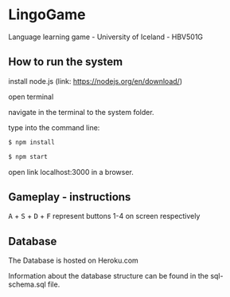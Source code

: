 # LingoGame
Language learning game - University of Iceland - HBV501G

## How to run the system
install node.js (link: https://nodejs.org/en/download/)

open terminal

navigate in the terminal to the system folder.

type into the command line:

```sh
$ npm install
```

```sh
$ npm start
```

open link localhost:3000 in a browser.

## Gameplay - instructions
<kbd>A</kbd> + <kbd>S</kbd> + <kbd>D</kbd> + <kbd>F</kbd>
represent buttons 1-4 on screen respectively 

## Database
The Database is hosted on Heroku.com

Information about the database structure can be found in the sql-schema.sql file.
